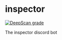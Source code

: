 # inspector

[![DeepScan grade](https://deepscan.io/api/teams/16052/projects/19282/branches/495454/badge/grade.svg)](https://deepscan.io/dashboard#view=project&tid=16052&pid=19282&bid=495454)

The inspector discord bot
